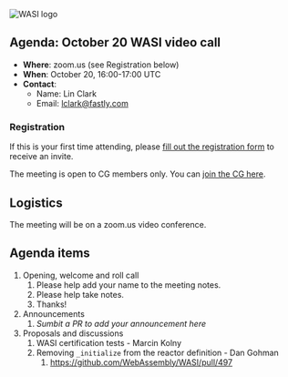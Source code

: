 ![WASI logo](https://raw.githubusercontent.com/WebAssembly/WASI/main/WASI.png)

## Agenda: October 20 WASI video call

- **Where**: zoom.us (see Registration below)
- **When**: October 20, 16:00-17:00 UTC
- **Contact**:
  - Name: Lin Clark
  - Email: lclark@fastly.com

### Registration

If this is your first time attending, please [fill out the registration form](https://docs.google.com/forms/d/e/1FAIpQLSdpO6Lp2L_dZ2_oiDgzjKx7pb7s2YYHjeSIyfHWZZGSKoZKWQ/viewform?usp=sf_link) to receive an invite.

The meeting is open to CG members only. You can [join the CG here](https://www.w3.org/community/webassembly/).

## Logistics

The meeting will be on a zoom.us video conference.

## Agenda items

1. Opening, welcome and roll call
    1. Please help add your name to the meeting notes.
    1. Please help take notes.
    1. Thanks!
1. Announcements
    1. _Sumbit a PR to add your announcement here_
1. Proposals and discussions
    1. WASI certification tests - Marcin Kolny
    1. Removing `_initialize` from the reactor definition - Dan Gohman
       1. https://github.com/WebAssembly/WASI/pull/497
